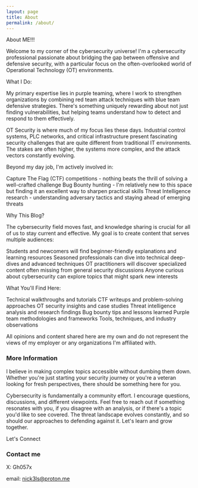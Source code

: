 ```yaml
---
layout: page
title: About
permalink: /about/
---
```

About ME!!!

Welcome to my corner of the cybersecurity universe! I'm a cybersecurity professional passionate about bridging the gap between offensive and defensive security, with a particular focus on the often-overlooked world of Operational Technology (OT) environments.

What I Do:

My primary expertise lies in purple teaming, where I work to strengthen organizations by combining red team attack techniques with blue team defensive strategies. There's something uniquely rewarding about not just finding vulnerabilities, but helping teams understand how to detect and respond to them effectively.

OT Security is where much of my focus lies these days. Industrial control systems, PLC networks, and critical infrastructure present fascinating security challenges that are quite different from traditional IT environments. The stakes are often higher, the systems more complex, and the attack vectors constantly evolving.

Beyond my day job, I'm actively involved in:

Capture The Flag (CTF) competitions - nothing beats the thrill of solving a well-crafted challenge
Bug Bounty hunting - I'm relatively new to this space but finding it an excellent way to sharpen practical skills
Threat Intelligence research - understanding adversary tactics and staying ahead of emerging threats

Why This Blog?

The cybersecurity field moves fast, and knowledge sharing is crucial for all of us to stay current and effective. My goal is to create content that serves multiple audiences:

Students and newcomers will find beginner-friendly explanations and learning resources
Seasoned professionals can dive into technical deep-dives and advanced techniques
OT practitioners will discover specialized content often missing from general security discussions
Anyone curious about cybersecurity can explore topics that might spark new interests

What You'll Find Here:

Technical walkthroughs and tutorials
CTF writeups and problem-solving approaches
OT security insights and case studies
Threat intelligence analysis and research findings
Bug bounty tips and lessons learned
Purple team methodologies and frameworks
Tools, techniques, and industry observations


All opinions and content shared here are my own and do not represent the views of my employer or any organizations I'm affiliated with.

### More Information

I believe in making complex topics accessible without dumbing them down. Whether you're just starting your security journey or you're a veteran looking for fresh perspectives, there should be something here for you.

Cybersecurity is fundamentally a community effort. I encourage questions, discussions, and different viewpoints. Feel free to reach out if something resonates with you, if you disagree with an analysis, or if there's a topic you'd like to see covered.
The threat landscape evolves constantly, and so should our approaches to defending against it. Let's learn and grow together.

Let's Connect
### Contact me

X: Gh057x

email: nick3ls@proton.me
